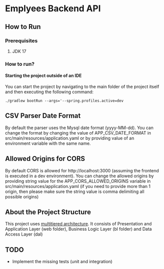 # Emplyees Backend API

## How to Run

### Prerequisites
1. JDK 17

### How to run?

#### Starting the project outside of an IDE
You can start the project by navigating to the main folder of the project itself and then executing the following command: 

```console
./gradlew bootRun --args='--spring.profiles.active=dev
```


## CSV Parser Date Format
By default the parser uses the Mysql date format (yyyy-MM-dd). You can change the format by changing the value of APP_CSV_DATE_FORMAT in src/main/resources/application.yaml or by providing value of an environment variable with the same name.

## Allowed Origins for CORS
By default CORS is allowed for http://localhost:3000 (assuming the frontend is executed in a dev environment). You can change the allowed origins by providing string value for the APP_CORS_ALLOWED_ORIGINS variable in src/main/resources/application.yaml (if you need to provide more than 1 origin, then please make sure the string value is comma delimiting all possible origins)

## About the Project Structure
This project uses [multitiered architecture](https://en.wikipedia.org/wiki/Multitier_architecture).
It consists of Presentation and Application Layer (web folder), Business Logic Layer (bl folder) and Data Access Layer (dal)

## TODO
- Implement the missing tests (unit and integration)
